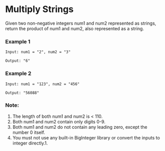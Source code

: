 # Multiply Strings

Given two non-negative integers num1 and num2 represented as strings, return the product of num1 and num2, also represented as a string.

### Example 1

```
Input: num1 = "2", num2 = "3"

Output: "6"
```

### Example 2

```
Input: num1 = "123", num2 = "456"

Output: "56088"
```

### Note:
1. The length of both num1 and num2 is < 110.
2. Both num1 and num2 contain only digits 0-9.
3. Both num1 and num2 do not contain any leading zero, except the number 0 itself.
4. You must not use any built-in BigInteger library or convert the inputs to integer directly.1. 
